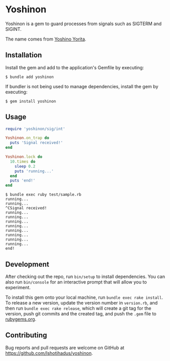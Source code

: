 # Yoshinon

Yoshinon is a gem to guard processes from signals such as SIGTERM and SIGINT.

The name comes from [Yoshino Yorita](https://project-imas.wiki/Yoshino_Yorita).

## Installation

Install the gem and add to the application's Gemfile by executing:

    $ bundle add yoshinon

If bundler is not being used to manage dependencies, install the gem by executing:

    $ gem install yoshinon

## Usage

```ruby
require 'yoshinon/sig/int'

Yoshinon.on_trap do
  puts 'Signal received!'
end

Yoshinon.lock do
  10.times do
    sleep 0.2
    puts 'running...'
  end
  puts 'end!'
end
```

```
$ bundle exec ruby test/sample.rb 
running...
running...
^CSignal received!
running...
running...
running...
running...
running...
running...
running...
running...
end!
```

## Development

After checking out the repo, run `bin/setup` to install dependencies. You can also run `bin/console` for an interactive prompt that will allow you to experiment.

To install this gem onto your local machine, run `bundle exec rake install`. To release a new version, update the version number in `version.rb`, and then run `bundle exec rake release`, which will create a git tag for the version, push git commits and the created tag, and push the `.gem` file to [rubygems.org](https://rubygems.org).

## Contributing

Bug reports and pull requests are welcome on GitHub at https://github.com/Ishotihadus/yoshinon.
